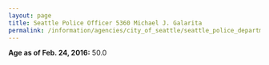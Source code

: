 ```yaml
---
layout: page
title: Seattle Police Officer 5360 Michael J. Galarita
permalink: /information/agencies/city_of_seattle/seattle_police_department/copbook/5360/
---
```


**Age as of Feb. 24, 2016:** 50.0
